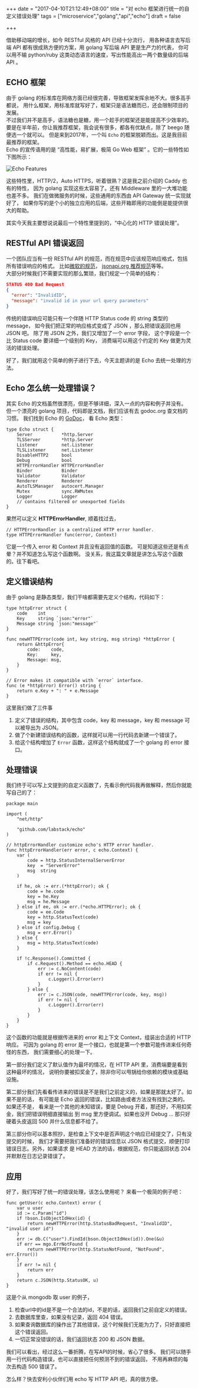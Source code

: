 +++
date = "2017-04-10T21:12:49+08:00"
title = "对 echo 框架进行统一的自定义错误处理"
tags = ["microservice","golang","api","echo"]
draft = false

+++

借助移动端的增长，如今 RESTful 风格的 API 已经十分流行，
用各种语言去写后端 API 都有很成熟方便的方案，用 golang 写后端 API 更是生产力的代表，
你可以用不输 python/ruby 这类动态语言的速度，写出性能高出一两个数量级的后端 API 。

## ECHO 框架
由于 golang 的标准库在网络方面已经很完善，导致框架发挥余地不大。很多高手都说，
用什么框架，用标准库就写好了，框架只是语法糖而已，还会限制项目的发展。  
不过我们并不是高手，语法糖也是糖，用一个趁手的框架还是能提高不少效率的。  
要是在半年前，你让我推荐框架，我会说有很多，都各有优缺点，除了 beego 随便选一个就可以。
但是来到2017年，一个叫 `Echo` 的框架脱颖而出。这是我目前最推荐的框架。  
Echo 的宣传语用的是 “高性能，易扩展，极简 Go Web 框架” 。它的一些特性如下图所示：

![Echo Features](https://static.crandom.com/tech/echo.png)

这些特性里，HTTP/2，Auto HTTPS，听着很熟？这是我之前介绍的 Caddy 也有的特性，
因为 golang 实现这些太容易了。还有 Middleware 里的一大堆功能也差不多。
我们在做微服务的时候，这些通用的东西由 API Gateway 统一实现就好了，
如果你写的是个小的独立应用的后端，这些开箱即用的功能倒是能提供很大的帮助。

其实今天我主要想说说最后一个特性里提到的，“中心化的 HTTP 错误处理”。

## RESTful API 错误返回
一个团队应当有一份 RESTful API 的规范，而在规范中应该规范响应格式，包括所有错误响应的格式。
比如[微软的规范](https://github.com/Microsoft/api-guidelines/blob/master/Guidelines.md#710-response-formats)，
[jsonapi.org 推荐规范](http://jsonapi.org/format/upcoming/#errors)等等。  
大部分时候我们不需要实现的那么繁琐，我们规定一个简单的结构：
```json
STATUS 400 Bad Request
{
  "error": "InvalidID",
  "message": "invalid id in your url query parameters"
}
```
传统的错误响应可能只有一个伴随 HTTP Status code 的 string 类型的 message，
如今我们把正常的响应格式变成了 JSON ，那么把错误返回也用 JSON 吧。
除了用 JSON 之外，我们又增加了一个 error 字段，
这个字段是一个比 Status code 要详细一个级别的 Key，
消费端可以用这个约定的 Key 做更为灵活的错误处理。

好了，我们就用这个简单的例子进行下去，今天主题讲的是 Echo 去统一处理的方法。

## Echo 怎么统一处理错误？
其实 Echo 的文档虽然很漂亮，但是不够详细，深入一点的内容和例子并没有。
但一个漂亮的 golang 项目，代码即是文档，我们应该有去 godoc.org 查文档的习惯。
我们找到 Echo 的 [GoDoc](https://godoc.org/github.com/labstack/echo#Echo)，
看 Echo 类型：
```golang
type Echo struct {
    Server           *http.Server
    TLSServer        *http.Server
    Listener         net.Listener
    TLSListener      net.Listener
    DisableHTTP2     bool
    Debug            bool
    HTTPErrorHandler HTTPErrorHandler
    Binder           Binder
    Validator        Validator
    Renderer         Renderer
    AutoTLSManager   autocert.Manager
    Mutex            sync.RWMutex
    Logger           Logger
    // contains filtered or unexported fields
}
```
果然可以定义 **HTTPErrorHandler**, 顺着找过去，
```golang
// HTTPErrorHandler is a centralized HTTP error handler.
type HTTPErrorHandler func(error, Context)
```
它是一个传入 error 和 Context 并且没有返回值的函数。
可是知道这些还是有点晕？并不知道怎么写这个函数啊。
没关系，我这篇文章就是讲怎么写这个函数的。往下看吧。

## 定义错误结构
由于 golang 是静态类型，我们干啥都需要先定义个结构，代码如下：
```golang
type httpError struct {
    code    int
    Key     string `json:"error"`
    Message string `json:"message"`
}

func newHTTPError(code int, key string, msg string) *httpError {
    return &httpError{
        code:    code,
        Key:     key,
        Message: msg,
    }
}

// Error makes it compatible with `error` interface.
func (e *httpError) Error() string {
    return e.Key + ": " + e.Message
}
```
这里我们做了三件事

1. 定义了错误的结构，其中包含 code，key 和 message，key 和 message 可以被导出为 JSON。
2. 做了个新建错误结构的函数，这样就可以用一行代码去新建一个错误了。
3. 给这个结构增加了 `Error` 函数，这样这个结构就成了一个 golang 的 error 接口。

## 处理错误
我们终于可以写上文提到的自定义函数了，先看示例代码我再做解释，然后你就能写自己的了：
```golang
package main

import (
    "net/http"

    "github.com/labstack/echo"
)

// httpErrorHandler customize echo's HTTP error handler.
func httpErrorHandler(err error, c echo.Context) {
    var (
        code = http.StatusInternalServerError
        key  = "ServerError"
        msg  string
    )

    if he, ok := err.(*httpError); ok {
        code = he.code
        key = he.Key
        msg = he.Message
    } else if ee, ok := err.(*echo.HTTPError); ok {
        code = ee.Code
        key = http.StatusText(code)
        msg = key
    } else if config.Debug {
        msg = err.Error()
    } else {
        msg = http.StatusText(code)
    }

    if !c.Response().Committed {
        if c.Request().Method == echo.HEAD {
            err := c.NoContent(code)
            if err != nil {
                c.Logger().Error(err)
            }
        } else {
            err := c.JSON(code, newHTTPError(code, key, msg))
            if err != nil {
                c.Logger().Error(err)
            }
        }
    }
}
```
这个函数的功能就是根据传进来的 error 和上下文 Context，组装出合适的 HTTP 响应。
可因为 golang 的 error 是一个接口，也就是第一个参数可能传进来任何奇怪的东西，
我们需要细心的处理一下。

第一部分我们定义了默认值作为最坏的情况，在 HTTP API 里，消费端要是看到这种最坏的情况，
说明你要被扣奖金了，除非你可以甩锅给你依赖的模块或基础设施。

第二部分我们先看看传进来的错误是不是我们之前定义的，如果是那就太好了。如果不是的话，
有可能是 Echo 返回的错误，比如路由或者方法没有找到之类的。如果还不是，
看来是一个其他的未知错误，要是 Debug 开着，那还好，不用扣奖金，我们把错误明细直接输出
到 msg 里方便调试。如果也没开 Debug ... 那只好硬着头皮返回 500 并什么信息都不给了。

第三部分你可以基本照抄，是检查上下文中是否声明这个响应已经提交了，只有没提交的时候，
我们才需要把我们准备好的错误信息以 JSON 格式提交，顺便打印错误日志。另外，如果请求
是 HEAD 方法的话，根据规范，你只能返回状态 204 并默默在日志记录错误了。

## 应用
好了，我们写好了统一的错误处理，该怎么使用呢？ 来看一个极简的例子吧：
```golang
func getUser(c echo.Context) error {
    var u user
    id := c.Param("id")
    if !bson.IsObjectIdHex(id) {
        return newHTTPError(http.StatusBadRequest, "InvalidID", "invalid user id")
    }
    err := db.C("user").FindId(bson.ObjectIdHex(id)).One(&u)
    if err == mgo.ErrNotFound {
        return newHTTPError(http.StatusNotFound, "NotFound", err.Error())
    }
    if err != nil {
        return err
    }
    return c.JSON(http.StatusOK, u)
}
```
这是个从 mongodb 取 user 的例子，

1. 检查url中的id是不是一个合法的id，不是的话，返回我们之前自定义的错误。
2. 去数据库里查，如果没有记录，返回 404 错误。
3. 如果查询数据库的操作出了其他错误，这个时候我们无能为力了，只好直接把这个错误返回。
4. 一切正常没错误的话，我们返回状态 200 和 JSON 数据。

我们可以看出，经过这么一番折腾，在写API的时候，省心了很多。
我们可以随手用一行代码构造错误，也可以直接把任何预测不到的错误返回，
不用再麻烦的每次去构造 500 错误了。

怎么样？快去安利小伙伴们用 echo 写 HTTP API 吧，真的很方便。
